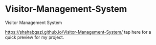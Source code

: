 # Visitor-Management-System
Visitor Management System

 https://shahabqazi.github.io/Visitor-Management-System/ tap here for a quick preview for my project.
